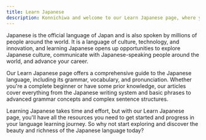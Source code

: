 ```yaml
---
title: Learn Japanese
description: Konnichiwa and welcome to our Learn Japanese page, where you can begin your journey to mastering one of the most fascinating and unique languages in the world!
---
```


Japanese is the official language of Japan and is also spoken by millions of people around the world. It is a language of culture, technology, and innovation, and learning Japanese opens up opportunities to explore Japanese culture, communicate with Japanese-speaking people around the world, and advance your career.

Our Learn Japanese page offers a comprehensive guide to the Japanese language, including its grammar, vocabulary, and pronunciation. Whether you're a complete beginner or have some prior knowledge, our articles cover everything from the Japanese writing system and basic phrases to advanced grammar concepts and complex sentence structures.

Learning Japanese takes time and effort, but with our Learn Japanese page, you'll have all the resources you need to get started and progress in your language learning journey. So why not start exploring and discover the beauty and richness of the Japanese language today?



